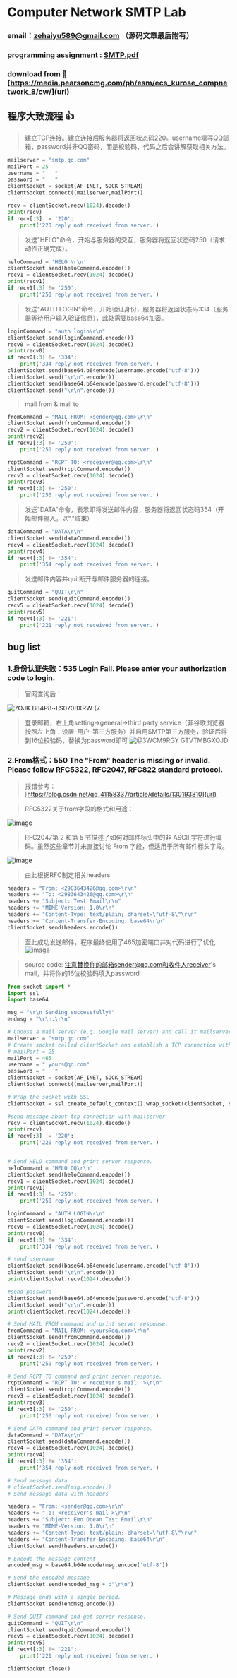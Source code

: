 # Computer Network SMTP Lab
### email：zehaiyu589@gmail.com （源码文章最后附有）
### programming assignment : [SMTP.pdf](https://github.com/user-attachments/files/16276898/SMTP.pdf)
### download from 🥇 [https://media.pearsoncmg.com/ph/esm/ecs_kurose_compnetwork_8/cw/](url)

## 程序大致流程 👍 

> 建立TCP连接。建立连接后服务器将返回状态码220。username填写QQ邮箱，password并非QQ密码，而是校验码，代码之后会讲解获取相关方法。

```python
mailserver = "smtp.qq.com"
mailPort = 25
username = "   "
password = "   "
clientSocket = socket(AF_INET, SOCK_STREAM)
clientSocket.connect((mailserver,mailPort))

recv = clientSocket.recv(1024).decode()
print(recv)
if recv[:3] != '220':
    print('220 reply not received from server.')
```

> 发送"HELO"命令，开始与服务器的交互，服务器将返回状态码250（请求动作正确完成）。
```python
heloCommand = 'HELO \r\n'
clientSocket.send(heloCommand.encode())
recv1 = clientSocket.recv(1024).decode()
print(recv1)
if recv1[:3] != '250':
    print('250 reply not received from server.')
```

> 发送"AUTH LOGIN"命令，开始验证身份，服务器将返回状态码334（服务器等待用户输入验证信息），此处需要base64加密。

```python
loginCommand = "auth login\r\n"
clientSocket.send(loginCommand.encode())
recv0 = clientSocket.recv(1024).decode()
print(recv0)
if recv0[:3] != '334':
    print('334 reply not received from server.')
clientSocket.send(base64.b64encode(username.encode('utf-8')))
clientSocket.send("\r\n".encode())
clientSocket.send(base64.b64encode(password.encode('utf-8')))
clientSocket.send("\r\n".encode())
```

> mail from & mail to

```python
fromCommand = "MAIL FROM: <sender@qq.com>\r\n"
clientSocket.send(fromCommand.encode())
recv2 = clientSocket.recv(1024).decode()
print(recv2)
if recv2[:3] != '250':
    print('250 reply not received from server.')

rcptCommand = "RCPT TO: <receiver@qq.com>\r\n"
clientSocket.send(rcptCommand.encode())
recv3 = clientSocket.recv(1024).decode()
print(recv3)
if recv3[:3] != '250':
    print('250 reply not received from server.')
```

> 发送"DATA"命令，表示即将发送邮件内容，服务器将返回状态码354（开始邮件输入，以"."结束）

```python
dataCommand = "DATA\r\n"
clientSocket.send(dataCommand.encode())
recv4 = clientSocket.recv(1024).decode()
print(recv4)
if recv4[:3] != '354':
    print('354 reply not received from server.')
```

> 发送邮件内容并quit断开与邮件服务器的连接。

```python
quitCommand = "QUIT\r\n"
clientSocket.send(quitCommand.encode())
recv5 = clientSocket.recv(1024).decode()
print(recv5)
if recv4[:3] != '221':
    print('221 reply not received from server.')
```

## bug list

###  1.身份认证失败：535 Login Fail. Please enter your authorization code to login.

> 官网查询后：

![7OJK B84P8~LS0708XRW {7](https://github.com/user-attachments/assets/56261ff1-d3dd-4cdd-848a-20d7224bef22)

> 登录邮箱，右上角setting->general->third party service（非谷歌浏览器按照左上角：设置-用户-第三方服务）并启用SMTP第三方服务，验证后得到16位校验码，替换为password即可
![@3WCM9R`GY G`TVTMBGXQJD](https://github.com/user-attachments/assets/3c3db3be-f0e9-480e-ab46-55235d36df47)


### 2.From格式：550 The "From" header is missing or invalid. Please follow RFC5322, RFC2047, RFC822 standard protocol.

>报错参考： [https://blog.csdn.net/qq_41158337/article/details/130193810](url)

> RFC5322关于from字段的格式和用途：

![image](https://github.com/user-attachments/assets/d037dd44-559e-4bc8-9345-03f3a9ecaca7)

> RFC2047第 2 和第 5 节描述了如何对邮件标头中的非 ASCII 字符进行编码。虽然这些章节并未直接讨论 From 字段，但适用于所有邮件标头字段。

![image](https://github.com/user-attachments/assets/19622ddd-5af0-46b2-9d42-bbaf9259560a)

> 由此根据RFC制定相关headers

```python
headers = "From: <2983643426@qq.com>\r\n"
headers += "To: <2983643426@qq.com>\r\n"
headers += "Subject: Test Email\r\n"
headers += "MIME-Version: 1.0\r\n"
headers += "Content-Type: text/plain; charset=\"utf-8\"\r\n"
headers += "Content-Transfer-Encoding: base64\r\n"
clientSocket.send(headers.encode())
```
> 至此成功发送邮件，程序最终使用了465加密端口并对代码进行了优化
![image](https://github.com/user-attachments/assets/69c51506-3b32-4df7-b8f7-9dae44e9df1c)


> source code: 注意替换你的邮箱sender@qq.com和收件人receiver's mail，并将你的16位校验码填入password

```python
from socket import *
import ssl
import base64

msg = "\r\n Sending successfully!"
endmsg = "\r\n.\r\n"

# Choose a mail server (e.g. Google mail server) and call it mailserver
mailserver = "smtp.qq.com"
# Create socket called clientSocket and establish a TCP connection with mailserver
# mailPort = 25
mailPort = 465
username = " yours@qq.com"
password = "   "
clientSocket = socket(AF_INET, SOCK_STREAM)
clientSocket.connect((mailserver,mailPort))

# Wrap the socket with SSL
clientSocket = ssl.create_default_context().wrap_socket(clientSocket, server_hostname=mailserver)

#send message about tcp connection with mailserver
recv = clientSocket.recv(1024).decode()
print(recv)
if recv[:3] != '220':
    print('220 reply not received from server.')


# Send HELO command and print server response.
heloCommand = 'HELO QQ\r\n'
clientSocket.send(heloCommand.encode())
recv1 = clientSocket.recv(1024).decode()
print(recv1)
if recv1[:3] != '250':
    print('250 reply not received from server.')

loginCommand = "AUTH LOGIN\r\n"
clientSocket.send(loginCommand.encode())
recv0 = clientSocket.recv(1024).decode()
print(recv0)
if recv0[:3] != '334':
    print('334 reply not received from server.')

# send username
clientSocket.send(base64.b64encode(username.encode('utf-8')))
clientSocket.send("\r\n".encode())
print(clientSocket.recv(1024).decode())

#send password
clientSocket.send(base64.b64encode(password.encode('utf-8')))
clientSocket.send("\r\n".encode())
print(clientSocket.recv(1024).decode())

# Send MAIL FROM command and print server response.
fromCommand = "MAIL FROM: <yours@qq.com>\r\n"
clientSocket.send(fromCommand.encode())
recv2 = clientSocket.recv(1024).decode()
print(recv2)
if recv2[:3] != '250':
    print('250 reply not received from server.')

# Send RCPT TO command and print server response.
rcptCommand = "RCPT TO: < receiver's mail  >\r\n"
clientSocket.send(rcptCommand.encode())
recv3 = clientSocket.recv(1024).decode()
print(recv3)
if recv3[:3] != '250':
    print('250 reply not received from server.')

# Send DATA command and print server response.
dataCommand = "DATA\r\n"
clientSocket.send(dataCommand.encode())
recv4 = clientSocket.recv(1024).decode()
print(recv4)
if recv4[:3] != '354':
    print('354 reply not received from server.')

# Send message data.
# clientSocket.send(msg.encode())
# Send message data with headers

headers = "From: <sender@qq.com>\r\n"
headers += "To: <receiver's mail >\r\n"
headers += "Subject: Emo Ocean Test Email\r\n"
headers += "MIME-Version: 1.0\r\n"
headers += "Content-Type: text/plain; charset=\"utf-8\"\r\n"
headers += "Content-Transfer-Encoding: base64\r\n"
clientSocket.send(headers.encode())

# Encode the message content
encoded_msg = base64.b64encode(msg.encode('utf-8'))

# Send the encoded message
clientSocket.send(encoded_msg + b"\r\n")

# Message ends with a single period.
clientSocket.send(endmsg.encode())

# Send QUIT command and get server response.
quitCommand = "QUIT\r\n"
clientSocket.send(quitCommand.encode())
recv5 = clientSocket.recv(1024).decode()
print(recv5)
if recv4[:3] != '221':
    print('221 reply not received from server.')

clientSocket.close()
```



